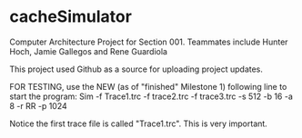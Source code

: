# cacheSimulator
Computer Architecture Project for Section 001. Teammates include Hunter Hoch, Jamie Gallegos and Rene Guardiola

This project used Github as a source for uploading project updates.

FOR TESTING, use the NEW (as of "finished" Milestone 1) following line to start the program:
Sim -f Trace1.trc -f trace2.trc -f trace3.trc -s 512 -b 16 -a 8 -r RR -p 1024

Notice the first trace file is called "Trace1.trc". This is very important.
